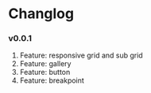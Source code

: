 <h1>Changlog</h1>

<h3>v0.0.1</h3>
<ol>
  <li>Feature: responsive grid and sub grid</li>
  <li>Feature: gallery</li>
  <li>Feature: button</li>
  <li>Feature: breakpoint</li>
</ol>
